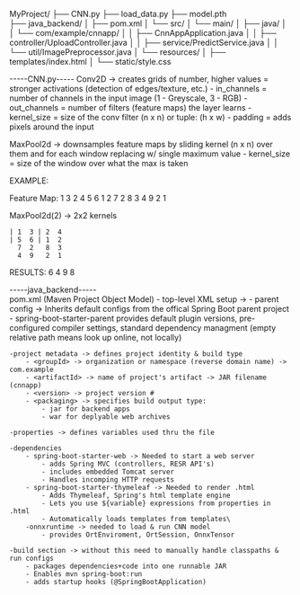 MyProject/
├── CNN.py
├── load_data.py
├── model.pth              
├── java_backend/
│   ├── pom.xml
│   └── src/
│       └── main/
│           ├── java/
│           │   └── com/example/cnnapp/
│           │       ├── CnnAppApplication.java
│           │       ├── controller/UploadController.java
│           │       ├── service/PredictService.java
│           │       └── util/ImagePreprocessor.java
│           └── resources/
│               ├── templates/index.html
│               └── static/style.css




-----CNN.py-----
Conv2D -> creates grids of number, higher values = stronger activations (detection of edges/texture, etc.)
    - in_channels = number of channels in the input image (1 - Greyscale, 3 - RGB)
    - out_channels = number of filters (feature maps) the layer learns
    - kernel_size = size of the conv filter (n x n) or tuple: (h x w)
    - padding = adds pixels around the input

MaxPool2d -> downsamples feature maps by sliding kernel (n x n) over them and for each window replacing w/ single maximum value
    - kernel_size = size of the window over what the max is taken

EXAMPLE:

Feature Map:
    1  3  2  4
    5  6  1  2
    7  2  8  3
    4  9  2  1

MaxPool2d(2) -> 2x2 kernels 
   
    | 1  3 | 2  4
    | 5  6 | 1  2
      7  2   8  3
      4  9   2  1

RESULTS:
    6  4
    9  8

-----java_backend-----  
pom.xml (Maven Project Object Model)
    - top-level XML setup ->
    - parent config -> Inherits default configs from the offical Spring Boot parent project
        - spring-boot-starter-parent provides default plugin versions, pre-configured compiler settings, standard dependency managment
        (empty relative path means look up online, not locally)

    -project metadata -> defines project identity & build type
        - <groupId> -> organization or namespace (reverse domain name) -> com.example
        - <artifactId> -> name of project's artifact -> JAR filename (cnnapp)
        - <version> -> project version #
        - <packaging> -> specifies build output type:
            - jar for backend apps
            - war for deplyable web archives
        
    -properties -> defines variables used thru the file

    -dependencies
        - spring-boot-starter-web -> Needed to start a web server
            - adds Spring MVC (controllers, RESR API's)
            - includes embedded Tomcat server
            - Handles incomping HTTP requests
        - spring-boot-starter-thymeleaf -> Needed to render .html
            - Adds Thymeleaf, Spring's html template engine
            - Lets you use ${variable} expressions from properties in .html
            - Automatically loads templates from templates\ 
        -onnxruntime -> needed to load & run CNN model
            - provides OrtEnviroment, OrtSession, OnnxTensor
    
    -build section -> without this need to manually handle classpaths & run configs
        - packages dependencies+code into one runnable JAR
        - Enables mvn spring-boot:run
        - adds startup hooks (@SpringBootApplication)





